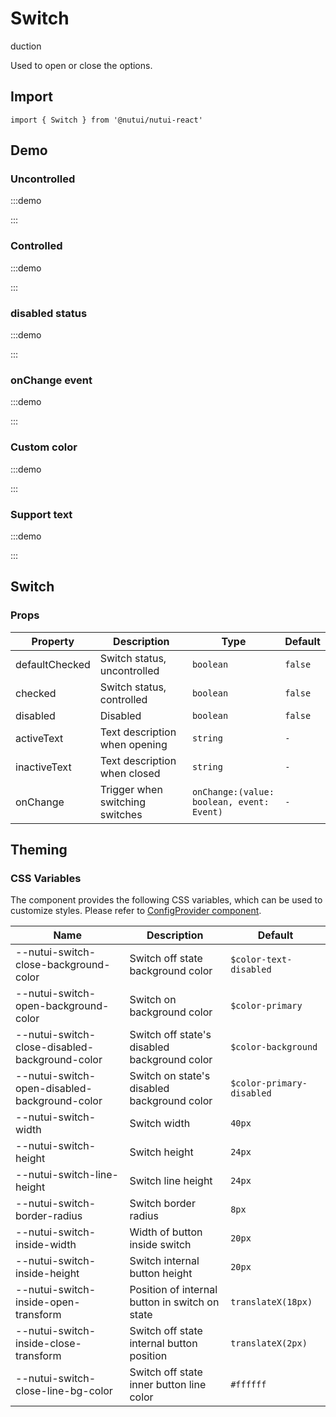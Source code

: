# Switch

duction

Used to open or close the options.

## Import

```tsx
import { Switch } from '@nutui/nutui-react'
```

## Demo

### Uncontrolled

:::demo

<CodeBlock src='h5/demo1.tsx'></CodeBlock>

:::

### Controlled

:::demo

<CodeBlock src='h5/demo2.tsx'></CodeBlock>

:::

### disabled status

:::demo

<CodeBlock src='h5/demo3.tsx'></CodeBlock>

:::

### onChange event

:::demo

<CodeBlock src='h5/demo4.tsx'></CodeBlock>

:::

### Custom color

:::demo

<CodeBlock src='h5/demo5.tsx'></CodeBlock>

:::

### Support text

:::demo

<CodeBlock src='h5/demo6.tsx'></CodeBlock>

:::

## Switch

### Props

| Property | Description | Type | Default |
| --- | --- | --- | --- |
| defaultChecked | Switch status, uncontrolled | `boolean` | `false` |
| checked | Switch status, controlled | `boolean` | `false` |
| disabled | Disabled | `boolean` | `false` |
| activeText | Text description when opening | `string` | `-` |
| inactiveText | Text description when closed | `string` | `-` |
| onChange | Trigger when switching switches | `onChange:(value: boolean, event: Event)` | `-` |

## Theming

### CSS Variables

The component provides the following CSS variables, which can be used to customize styles. Please refer to [ConfigProvider component](#/en-US/component/configprovider).

| Name | Description | Default |
| --- | --- | --- |
| \--nutui-switch-close-background-color | Switch off state background color | `$color-text-disabled` |
| \--nutui-switch-open-background-color | Switch on background color | `$color-primary` |
| \--nutui-switch-close-disabled-background-color | Switch off state's disabled background color | `$color-background` |
| \--nutui-switch-open-disabled-background-color | Switch on state's disabled background color | `$color-primary-disabled` |
| \--nutui-switch-width | Switch width | `40px` |
| \--nutui-switch-height | Switch height | `24px` |
| \--nutui-switch-line-height | Switch line height | `24px` |
| \--nutui-switch-border-radius | Switch border radius | `8px` |
| \--nutui-switch-inside-width | Width of button inside switch | `20px` |
| \--nutui-switch-inside-height | Switch internal button height | `20px` |
| \--nutui-switch-inside-open-transform | Position of internal button in switch on state | `translateX(18px)` |
| \--nutui-switch-inside-close-transform | Switch off state internal button position | `translateX(2px)` |
| \--nutui-switch-close-line-bg-color | Switch off state inner button line color | `#ffffff` |
